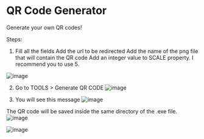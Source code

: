 # QR Code Generator
Generate your own QR codes!

Steps:

1. Fill all the fields
Add the url to be redirected
Add the name of the png file that will contain the QR code
Add an integer value to SCALE property. I recommend you to use 5.

![image](https://user-images.githubusercontent.com/89426850/176270287-036ebe2f-48dc-4d11-9715-832c95eb24e6.png)


2. Go to TOOLS > Generate QR CODE
![image](https://user-images.githubusercontent.com/89426850/176270368-8b2f4496-5ad1-4afc-ad1c-907b225accaf.png)

3. You will see this message
![image](https://user-images.githubusercontent.com/89426850/176270408-10f1ce08-a00a-4d16-85f8-cb94a534daa1.png)

The QR code will be saved inside the same directory of the .exe file.
![image](https://user-images.githubusercontent.com/89426850/176270591-0c3652f4-bb2b-4343-83be-c456a1c73cc5.png)

![image](https://user-images.githubusercontent.com/89426850/176270665-7b3fc4f9-eb13-4186-a1b5-8656ead59b6c.png)
